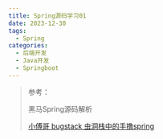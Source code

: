 ```yaml
---
title: Spring源码学习01
date: 2023-12-30
tags: 
  - Spring
categories: 
  - 后端开发
  - Java开发
  - Springboot
---
```


>参考：
>
>黑马Spring源码解析
>
>[小傅哥 bugstack 虫洞栈中的手撸spring](https://bugstack.cn/)
